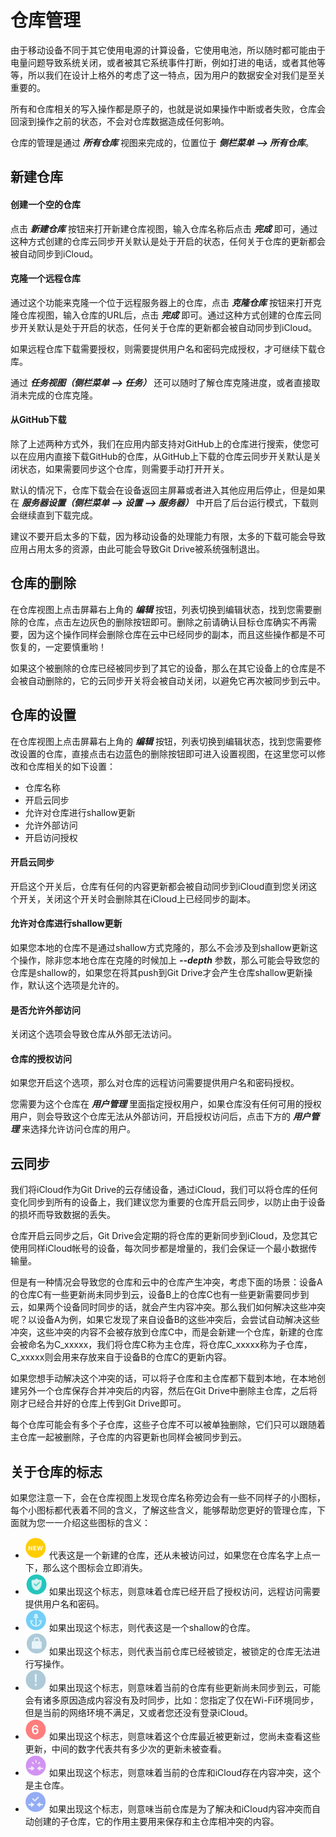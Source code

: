 仓库管理
=================================
由于移动设备不同于其它使用电源的计算设备，它使用电池，所以随时都可能由于电量问题导致系统关闭，或者被其它系统事件打断，例如打进的电话，或者其他等等，所以我们在设计上格外的考虑了这一特点，因为用户的数据安全对我们是至关重要的。

所有和仓库相关的写入操作都是原子的，也就是说如果操作中断或者失败，仓库会回滚到操作之前的状态，不会对仓库数据造成任何影响。

仓库的管理是通过 ***所有仓库*** 视图来完成的，位置位于 ***侧栏菜单 --> 所有仓库***。

新建仓库
---------
#### 创建一个空的仓库
点击 ***新建仓库*** 按钮来打开新建仓库视图，输入仓库名称后点击 ***完成*** 即可，通过这种方式创建的仓库云同步开关默认是处于开启的状态，任何关于仓库的更新都会被自动同步到iCloud。

#### 克隆一个远程仓库
通过这个功能来克隆一个位于远程服务器上的仓库，点击 ***克隆仓库*** 按钮来打开克隆仓库视图，输入仓库的URL后，点击 ***完成*** 即可。通过这种方式创建的仓库云同步开关默认是处于开启的状态，任何关于仓库的更新都会被自动同步到iCloud。

如果远程仓库下载需要授权，则需要提供用户名和密码完成授权，才可继续下载仓库。

通过 ***任务视图（侧栏菜单 --> 任务）*** 还可以随时了解仓库克隆进度，或者直接取消未完成的仓库克隆。 

#### 从GitHub下载
除了上述两种方式外，我们在应用内部支持对GitHub上的仓库进行搜索，使您可以在应用内直接下载GitHub的仓库，从GitHub上下载的仓库云同步开关默认是关闭状态，如果需要同步这个仓库，则需要手动打开开关。

默认的情况下，仓库下载会在设备返回主屏幕或者进入其他应用后停止，但是如果在 ***服务器设置（侧栏菜单 --> 设置 --> 服务器）*** 中开启了后台运行模式，下载则会继续直到下载完成。

建议不要开启太多的下载，因为移动设备的处理能力有限，太多的下载可能会导致应用占用太多的资源，由此可能会导致Git Drive被系统强制退出。

仓库的删除
---------
在仓库视图上点击屏幕右上角的 ***编辑*** 按钮，列表切换到编辑状态，找到您需要删除的仓库，点击左边灰色的删除按钮即可。删除之前请确认目标仓库确实不再需要，因为这个操作同样会删除仓库在云中已经同步的副本，而且这些操作都是不可恢复的，一定要慎重哟！

如果这个被删除的仓库已经被同步到了其它的设备，那么在其它设备上的仓库是不会被自动删除的，它的云同步开关将会被自动关闭，以避免它再次被同步到云中。

仓库的设置
---------
在仓库视图上点击屏幕右上角的 ***编辑*** 按钮，列表切换到编辑状态，找到您需要修改设置的仓库，直接点击右边蓝色的删除按钮即可进入设置视图，在这里您可以修改和仓库相关的如下设置：
- 仓库名称
- 开启云同步
- 允许对仓库进行shallow更新
- 允许外部访问
- 开启访问授权

#### 开启云同步
开启这个开关后，仓库有任何的内容更新都会被自动同步到iCloud直到您关闭这个开关，关闭这个开关时会删除其在iCloud上已经同步的副本。

#### 允许对仓库进行shallow更新
如果您本地的仓库不是通过shallow方式克隆的，那么不会涉及到shallow更新这个操作，除非您本地仓库在克隆的时候加上 ***--depth*** 参数，那么可能会导致您的仓库是shallow的，如果您在将其push到Git Drive才会产生仓库shallow更新操作，默认这个选项是允许的。

#### 是否允许外部访问
关闭这个选项会导致仓库从外部无法访问。

#### 仓库的授权访问
如果您开启这个选项，那么对仓库的远程访问需要提供用户名和密码授权。

您需要为这个仓库在 ***用户管理*** 里面指定授权用户，如果仓库没有任何可用的授权用户，则会导致这个仓库无法从外部访问，开启授权访问后，点击下方的 ***用户管理*** 来选择允许访问仓库的用户。

云同步
---------
我们将iCloud作为Git Drive的云存储设备，通过iCloud，我们可以将仓库的任何变化同步到所有的设备上，我们建议您为重要的仓库开启云同步，以防止由于设备的损坏而导致数据的丢失。

仓库开启云同步之后，Git Drive会定期的将仓库的更新同步到iCloud，及您其它使用同样iCloud帐号的设备，每次同步都是增量的，我们会保证一个最小数据传输量。

但是有一种情况会导致您的仓库和云中的仓库产生冲突，考虑下面的场景：设备A的仓库C有一些更新尚未同步到云，设备B上的仓库C也有一些更新需要同步到云，如果两个设备同时同步的话，就会产生内容冲突。那么我们如何解决这些冲突呢？以设备A为例，如果它发现了来自设备B的这些冲突后，会尝试自动解决这些冲突，这些冲突的内容不会被存放到仓库C中，而是会新建一个仓库，新建的仓库会被命名为C_xxxxx，我们将仓库C称为主仓库，将仓库C_xxxxx称为子仓库，C_xxxxx则会用来存放来自于设备B的仓库C的更新内容。

如果您想手动解决这个冲突的话，可以将子仓库和主仓库都下载到本地，在本地创建另外一个仓库保存合并冲突后的内容，然后在Git Drive中删除主仓库，之后将刚才已经合并好的仓库上传到Git Drive即可。

每个仓库可能会有多个子仓库，这些子仓库不可以被单独删除，它们只可以跟随着主仓库一起被删除，子仓库的内容更新也同样会被同步到云。

关于仓库的标志
---------
如果您注意一下，会在仓库视图上发现仓库名称旁边会有一些不同样子的小图标，每个小图标都代表着不同的含义，了解这些含义，能够帮助您更好的管理仓库，下面就为您一一介绍这些图标的含义：
- ![](../image/icon_indicator_repository_new.png) 代表这是一个新建的仓库，还从未被访问过，如果您在仓库名字上点一下，那么这个图标会立即消失。
- ![](../image/icon_indicator_repository_auth.png) 如果出现这个标志，则意味着仓库已经开启了授权访问，远程访问需要提供用户名和密码。
- ![](../image/icon_indicator_repository_shallow.png) 如果出现这个标志，则代表这是一个shallow的仓库。
- ![](../image/icon_indicator_repository_locked.png) 如果出现这个标志，则代表当前仓库已经被锁定，被锁定的仓库无法进行写操作。
- ![](../image/icon_indicator_repository_need_backup.png) 如果出现这个标志，则意味着当前的仓库有些更新尚未同步到云，可能会有诸多原因造成内容没有及时同步，比如：您指定了仅在Wi-Fi环境同步，但是当前的网络环境不满足，又或者您还没有登录iCloud。
- ![](../image/icon_indicator_repository_new_content.png) 如果出现这个标志，则意味着这个仓库最近被更新过，您尚未查看这些更新，中间的数字代表共有多少次的更新未被查看。
- ![](../image/icon_indicator_repository_root.png) 如果出现这个标志，则意味着当前的仓库和iCloud存在内容冲突，这个是主仓库。
- ![](../image/icon_indicator_repository_child.png) 如果出现这个标志，则意味当前仓库是为了解决和iCloud内容冲突而自动创建的子仓库，它的作用主要用来保存和主仓库相冲突的内容。

